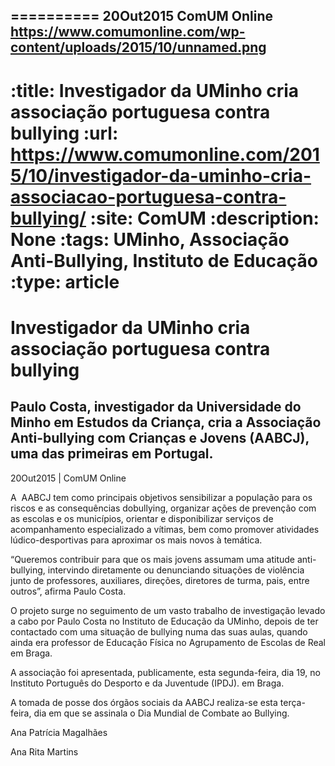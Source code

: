 
==========
20Out2015
ComUM Online
https://www.comumonline.com/wp-content/uploads/2015/10/unnamed.png
---
:title: Investigador da UMinho cria associação portuguesa contra bullying
:url: https://www.comumonline.com/2015/10/investigador-da-uminho-cria-associacao-portuguesa-contra-bullying/
:site: ComUM
:description: None
:tags: UMinho, Associação Anti-Bullying, Instituto de Educação
:type: article
==========


# **Investigador da UMinho cria associação portuguesa contra bullying**

## Paulo Costa, investigador da Universidade do Minho em Estudos da Criança, cria a Associação Anti-bullying com Crianças e Jovens (AABCJ), uma das primeiras em Portugal.

20Out2015 | ComUM Online

A  AABCJ tem como principais objetivos sensibilizar a população para os riscos e as consequências dobullying, organizar ações de prevenção com as escolas e os municípios, orientar e disponibilizar serviços de acompanhamento especializado a vítimas, bem como promover atividades lúdico-desportivas para aproximar os mais novos à temática.

“Queremos contribuir para que os mais jovens assumam uma atitude anti-bullying, intervindo diretamente ou denunciando situações de violência junto de professores, auxiliares, direções, diretores de turma, pais, entre outros”, afirma Paulo Costa.

O projeto surge no seguimento de um vasto trabalho de investigação levado a cabo por Paulo Costa no Instituto de Educação da UMinho, depois de ter contactado com uma situação de bullying numa das suas aulas, quando ainda era professor de Educação Física no Agrupamento de Escolas de Real em Braga.

A associação foi apresentada, publicamente, esta segunda-feira, dia 19, no Instituto Português do Desporto e da Juventude (IPDJ). em Braga.

A tomada de posse dos órgãos sociais da AABCJ realiza-se esta terça-feira, dia em que se assinala o Dia Mundial de Combate ao Bullying.



Ana Patrícia Magalhães

Ana Rita Martins

